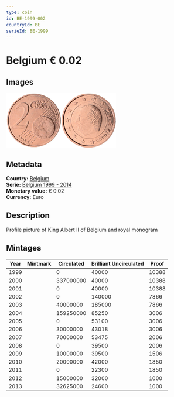 ```yaml
---
type: coin
id: BE-1999-002
countryId: BE
serieId: BE-1999
---
```


# Belgium € 0.02

## Images

<img src="../../../Images/common-2002-002.webp" height="150" alt="Front image"><img src="Images/belgium-1999-002.webp" height="150" alt="Back image">

## Metadata

**Country:** [Belgium](../index.md)\
**Serie:** [Belgium 1999 - 2014](index.md)\
**Monetary value:** € 0.02\
**Currency:** Euro

## Description

Profile picture of King Albert II of Belgium and royal monogram

## Mintages

| Year | Mintmark | Circulated | Brilliant Uncirculated | Proof |
| ---- | -------- | ---------- | ---------------------- | ----- |
| 1999 |          | 0          | 40000                  | 10388 |
| 2000 |          | 337000000  | 40000                  | 10388 |
| 2001 |          | 0          | 40000                  | 10388 |
| 2002 |          | 0          | 140000                 | 7866  |
| 2003 |          | 40000000   | 185000                 | 7866  |
| 2004 |          | 159250000  | 85250                  | 3006  |
| 2005 |          | 0          | 53100                  | 3006  |
| 2006 |          | 30000000   | 43018                  | 3006  |
| 2007 |          | 70000000   | 53475                  | 2006  |
| 2008 |          | 0          | 39500                  | 2006  |
| 2009 |          | 10000000   | 39500                  | 1506  |
| 2010 |          | 20000000   | 42000                  | 1850  |
| 2011 |          | 0          | 22300                  | 1850  |
| 2012 |          | 15000000   | 32000                  | 1000  |
| 2013 |          | 32625000   | 24600                  | 1000  |
